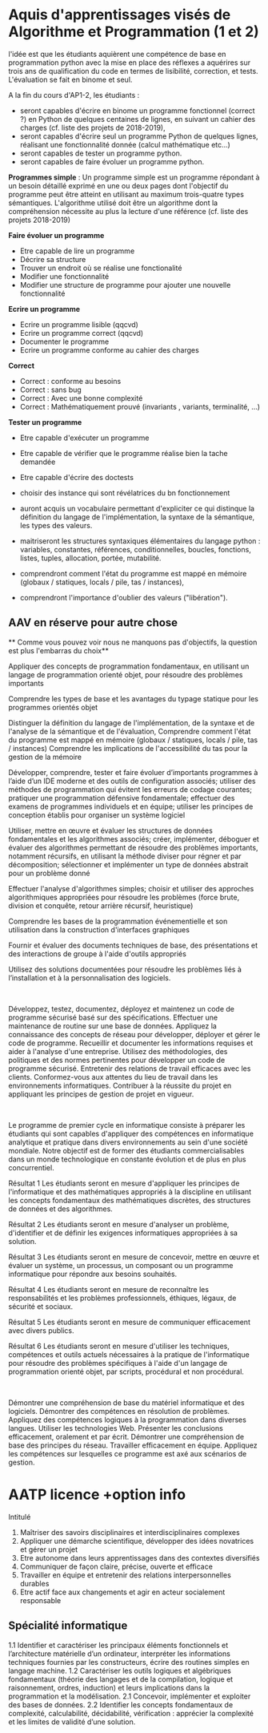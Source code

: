 
# Aquis d'apprentissages visés de Algorithme et Programmation (1 et 2)

l'idée est que les étudiants aquièrent une compétence de base en programmation python 
avec la mise en place des réflexes a aquérires sur trois ans de qualification du code 
en termes de lisibilité, correction, et tests.
L'évaluation se fait en binome et seul.
 


A la fin du cours d'AP1-2, les étudiants :
* seront capables d'écrire en binome un programme fonctionnel (correct ?) en Python de quelques centaines de lignes, en suivant un cahier des charges (cf. liste des projets de 2018-2019), 
* seront capables d'écrire seul un programme Python de quelques lignes, réalisant une fonctionnalité donnée (calcul mathématique etc...)
* seront capables de tester un programme python.
* seront capables de faire évoluer un programme python.


**Programmes simple** : 
Un programme simple est un programme répondant à un besoin détaillé exprimé en une ou deux pages dont l'objectif du programme peut être atteint en utilisant au maximum trois-quatre types sémantiques.
L'algorithme utilisé doit être un algorithme dont la compréhension nécessite au plus la lecture d'une référence (cf. liste des projets 2018-2019)

**Faire évoluer un programme**
* Etre capable de lire un programme
* Décrire sa structure
* Trouver un endroit où se réalise une fonctionalité
* Modifier une fonctionnalité
* Modifier une structure de programme pour ajouter une nouvelle fonctionnalité

**Ecrire un programme**
* Ecrire un programme lisible (qqcvd)
* Ecrire un programme correct (qqcvd) 
* Documenter le programme 
* Ecrire un programme conforme au cahier des charges

**Correct**
* Correct : conforme au besoins 
* Correct : sans bug 
* Correct : Avec une bonne complexité
* Correct : Mathématiquement prouvé (invariants ,  variants, terminalité, ...)


**Tester un programme**
* Etre capable d'exécuter un programme
* Etre capable de vérifier que le programme réalise bien la tache demandée
* Etre capable d'écrire des doctests
* choisir des instance qui sont révélatrices du bn fonctionnement 

* auront acquis un vocabulaire permettant d'expliciter ce qui distinque la définition du langage de l'implémentation, la syntaxe de la sémantique, les types des valeurs. 

* maitriseront les structures syntaxiques élémentaires du langage python : variables,  constantes, références, conditionnelles, boucles, fonctions, listes, tuples, allocation, portée, mutabilité.  

* comprendront comment l'état du programme est mappé en mémoire (globaux / statiques, locals / pile, tas / instances), 

* comprendront l'importance d'oublier des valeurs  ("libération").








## AAV en réserve pour autre chose 

** Comme vous pouvez voir nous ne manquons pas d'objectifs, la question est plus l'embarras du choix**



Appliquer des concepts de programmation fondamentaux, en utilisant un langage de programmation orienté objet, pour résoudre des problèmes importants

Comprendre les types de base et les avantages du typage statique pour les programmes orientés objet
    
Distinguer la définition du langage de l'implémentation, de la syntaxe et de l'analyse de la sémantique et de l'évaluation,
Comprendre comment l'état du programme est mappé en mémoire (globaux / statiques, locals / pile, tas / instances) 
Comprendre les implications de l'accessibilité du tas pour la gestion de la mémoire

Développer, comprendre, tester et faire évoluer d’importants programmes à l’aide d’un IDE moderne et des outils de configuration associés; utiliser des méthodes de programmation qui évitent les erreurs de codage courantes; pratiquer une programmation défensive fondamentale; effectuer des examens de programmes individuels et en équipe; utiliser les principes de conception établis pour organiser un système logiciel

Utiliser, mettre en œuvre et évaluer les structures de données fondamentales et les algorithmes associés; créer, implémenter, déboguer et évaluer des algorithmes permettant de résoudre des problèmes importants, notamment récursifs, en utilisant la méthode diviser pour régner et par décomposition; sélectionner et implémenter un type de données abstrait pour un problème donné

Effectuer l'analyse d'algorithmes simples; choisir et utiliser des approches algorithmiques appropriées pour résoudre les problèmes (force brute, division et conquête, retour arrière récursif, heuristique)

Comprendre les bases de la programmation événementielle et son utilisation dans la construction d'interfaces graphiques

Fournir et évaluer des documents techniques de base, des présentations et des interactions de groupe à l'aide d'outils appropriés

Utilisez des solutions documentées pour résoudre les problèmes liés à l’installation et à la personnalisation des logiciels.

<br>

Développez, testez, documentez, déployez et maintenez un code de programme sécurisé basé sur des spécifications.
Effectuer une maintenance de routine sur une base de données.
Appliquez la connaissance des concepts de réseau pour développer, déployer et gérer le code de programme.
Recueillir et documenter les informations requises et aider à l'analyse d'une entreprise.
Utilisez des méthodologies, des politiques et des normes pertinentes pour développer un code de programme sécurisé.
Entretenir des relations de travail efficaces avec les clients.
Conformez-vous aux attentes du lieu de travail dans les environnements informatiques.
Contribuer à la réussite du projet en appliquant les principes de gestion de projet en vigueur.

<br>

Le programme de premier cycle en informatique consiste à préparer les étudiants qui sont capables d'appliquer des compétences en informatique analytique et pratique dans divers environnements au sein d'une société mondiale. Notre objectif est de former des étudiants commercialisables dans un monde technologique en constante évolution et de plus en plus concurrentiel.

Résultat 1
Les étudiants seront en mesure d'appliquer les principes de l'informatique et des mathématiques appropriés à la discipline en utilisant les concepts fondamentaux des mathématiques discrètes, des structures de données et des algorithmes.

Résultat 2
Les étudiants seront en mesure d'analyser un problème, d'identifier et de définir les exigences informatiques appropriées à sa solution.

Résultat 3
Les étudiants seront en mesure de concevoir, mettre en œuvre et évaluer un système, un processus, un composant ou un programme informatique pour répondre aux besoins souhaités.

Résultat 4
Les étudiants seront en mesure de reconnaître les responsabilités et les problèmes professionnels, éthiques, légaux, de sécurité et sociaux.

Résultat 5
Les étudiants seront en mesure de communiquer efficacement avec divers publics.

Résultat 6
Les étudiants seront en mesure d'utiliser les techniques, compétences et outils actuels nécessaires à la pratique de l'informatique pour résoudre des problèmes spécifiques à l'aide d'un langage de programmation orienté objet, par scripts, procédural et non procédural.

<br>


Démontrer une compréhension de base du matériel informatique et des logiciels.
Démontrer des compétences en résolution de problèmes.
Appliquez des compétences logiques à la programmation dans diverses langues.
Utiliser les technologies Web.
Présenter les conclusions efficacement, oralement et par écrit.
Démontrer une compréhension de base des principes du réseau.
Travailler efficacement en équipe.
Appliquez les compétences sur lesquelles ce programme est axé aux scénarios de gestion.




# AATP licence +option info 
Intitulé
1) Maîtriser des savoirs disciplinaires et interdisciplinaires complexes
2) Appliquer une démarche scientifique, développer des idées novatrices et gérer un projet
3) Etre autonome dans leurs apprentissages dans des contextes diversifiés
4) Communiquer de façon claire, précise, ouverte et efficace
5) Travailler en équipe et entretenir des relations interpersonnelles durables
6) Etre actif face aux changements et agir en acteur socialement responsable

## Spécialité informatique 
1.1 Identifier et caractériser les principaux éléments fonctionnels et l’architecture matérielle d’un ordinateur, interpréter les informations techniques fournies par les constructeurs, écrire des routines simples en langage machine.
1.2 Caractériser les outils logiques et algébriques fondamentaux (théorie des langages et de la compilation, logique et raisonnement, ordres, induction) et leurs implications dans la programmation et la modélisation.
2.1 Concevoir, implémenter et exploiter des bases de données.
2.2 Identifier les concepts fondamentaux de complexité, calculabilité, décidabilité, vérification : apprécier la complexité et les limites de validité d’une solution.
